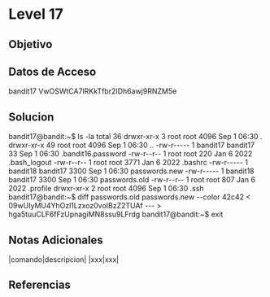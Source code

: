 # Level 17
## Objetivo
## Datos de Acceso
bandit17
VwOSWtCA7lRKkTfbr2IDh6awj9RNZM5e
## Solucion
bandit17@bandit:~$ ls -la total 36 drwxr-xr-x 3 root root 4096 Sep 1 06:30 . drwxr-xr-x 49 root root 4096 Sep 1 06:30 .. -rw-r----- 1 bandit17 bandit17 33 Sep 1 06:30 .bandit16.password -rw-r--r-- 1 root root 220 Jan 6 2022 .bash_logout -rw-r--r-- 1 root root 3771 Jan 6 2022 .bashrc -rw-r----- 1 bandit18 bandit17 3300 Sep 1 06:30 passwords.new -rw-r----- 1 bandit18 bandit17 3300 Sep 1 06:30 passwords.old -rw-r--r-- 1 root root 807 Jan 6 2022 .profile drwxr-xr-x 2 root root 4096 Sep 1 06:30 .ssh bandit17@bandit:~$ diff passwords.old passwords.new --color 42c42 < 09wUIyMU4YhOzl1Lzxoz0voIBzZ2TUAf --- > hga5tuuCLF6fFzUpnagiMN8ssu9LFrdg bandit17@bandit:~$ exit
## Notas Adicionales
|comando|descripcion|
|xxx|xxx|
## Referencias
